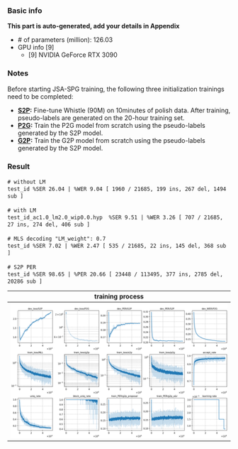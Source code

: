 ### Basic info

**This part is auto-generated, add your details in Appendix**

* \# of parameters (million): 126.03
* GPU info \[9\]
  * \[9\] NVIDIA GeForce RTX 3090

### Notes

Before starting JSA-SPG training, the following three initialization trainings need to be completed:
- **[S2P](../../s2p_exp/Whistle_phone_ft_indonesian_100utts/):** Fine-tune Whistle (90M) on 10minutes of polish data. After training, pseudo-labels are generated on the 20-hour training set.
- **[P2G](../../p2g_exp/P2G_indonesian_with_100utts_S2P_result/):** Train the P2G model from scratch using the pseudo-labels generated by the S2P model.
- **[G2P](../../g2p_exp/G2P_indonesian_with_100utts_S2P_result/):** Train the G2P model from scratch using the pseudo-labels generated by the S2P model.

### Result

```
# without LM
test_id %SER 26.04 | %WER 9.04 [ 1960 / 21685, 199 ins, 267 del, 1494 sub ]

# with LM
test_id_ac1.0_lm2.0_wip0.0.hyp  %SER 9.51 | %WER 3.26 [ 707 / 21685, 27 ins, 274 del, 406 sub ]

# MLS decoding "LM_weight": 0.7
test_id %SER 7.02 | %WER 2.47 [ 535 / 21685, 22 ins, 145 del, 368 sub ]

# S2P PER
test_id %SER 98.65 | %PER 20.66 [ 23448 / 113495, 377 ins, 2785 del, 20286 sub ]
```

|     training process    |
|:-----------------------:|
|![tb-plot](./monitor.png)|
